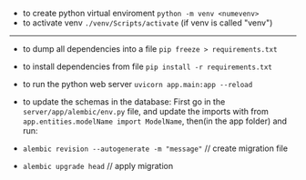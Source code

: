 - to create python virtual enviroment ``python -m venv <numevenv>``
- to activate venv ``./venv/Scripts/activate`` (if venv is called "venv")
---
- to dump all dependencies into a file ``pip freeze > requirements.txt``
- to install dependencies from file ``pip install -r requirements.txt``

- to run the python web server ``uvicorn app.main:app --reload``
- to update the schemas in the database:
First go in the ``server/app/alembic/env.py`` file, and update the imports with from ``app.entities.modelName import ModelName``, then(in the app folder) and run:

- ``alembic revision --autogenerate -m "message"`` // create migration file
- ``alembic upgrade head`` // apply migration